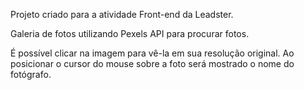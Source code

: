 Projeto criado para a atividade Front-end da Leadster.

Galeria de fotos utilizando Pexels API para procurar fotos.

É possível clicar na imagem para vê-la em sua resolução original. Ao posicionar o cursor do mouse sobre a foto será mostrado o nome do fotógrafo.